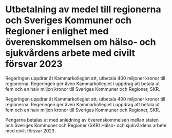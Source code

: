 # Utbetalning av medel till regionerna och Sveriges Kommuner och Regioner i enlighet med överenskommelsen om hälso- och sjukvårdens arbete med civilt försvar 2023

Regeringen uppdrar åt Kammarkollegiet att, utbetala 400 miljoner kronor till regionerna. Regeringen ger även Kammarkollegiet i uppdrag att betala ut fem och en halv miljon kronor till Sveriges Kommuner och Regioner, SKR.

Regeringen uppdrar åt Kammarkollegiet att, utbetala 400 miljoner kronor till regionerna. Regeringen ger även Kammarkollegiet i uppdrag att betala ut fem och en halv miljon kronor till Sveriges Kommuner och Regioner, SKR.

Pengarna betalas ut med anledning av överenskommelsen mellan staten och Sveriges Kommuner och Regioner (SKR) Hälso- och sjukvårdens arbete med civilt försvar 2023.
